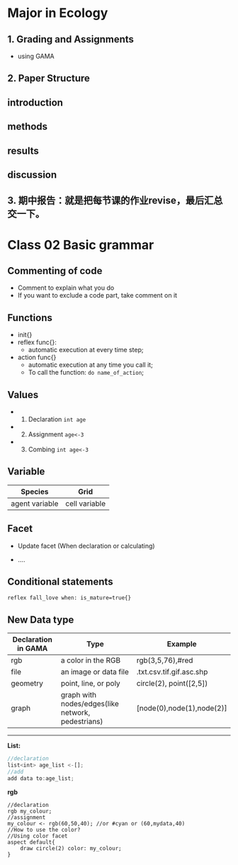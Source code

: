 # Major in Ecology

## 1. Grading and Assignments

- using GAMA

## 2. Paper Structure

## introduction

## methods

## results

## discussion

## 3. 期中报告：就是把每节课的作业revise，最后汇总交一下。

# Class 02 Basic grammar

## **Commenting of code**

- Comment to explain what you do
- If you want to exclude a code part, take comment on it

## **Functions**

- init{}
- reflex func{}: 
  - automatic execution at every time step;
- action func{}
  - automatic execution at any time you call it;
  - To call the function: `do name_of_action`;

## **Values**

- 1) Declaration `int age `
- 2) Assignment `age<-3`
- 3) Combing `int age<-3`

## **Variable**

| Species        | Grid          |
| -------------- | ------------- |
| agent variable | cell variable |

## **Facet**

- Update facet (When declaration or calculating)

- ….

## Conditional statements

```gama
reflex fall_love when: is_mature=true{}
```

## New Data type

| Declaration in GAMA | Type                                              | Example                   |
| ------------------- | ------------------------------------------------- | ------------------------- |
| rgb                 | a color in the RGB                                | rgb(3,5,76),#red          |
| file                | an image or data file                             | .txt.csv.tif.gif.asc.shp  |
| geometry            | point, line, or poly                              | circle(2), point([2,5])   |
| graph               | graph with nodes/edges(like network, pedestrians) | [node(0),node(1),node(2)] |

---

**List:**

```javascript
//declaration
list<int> age_list <-[];
//add
add data to:age_list; 
```

**rgb**

```
//declaration
rgb my_colour;
//assignment
my_colour <- rgb(60,50,40); //or #cyan or (60,mydata,40)
//How to use the color?
//Using color facet
aspect default{
	draw circle(2) color: my_colour;
}

```

